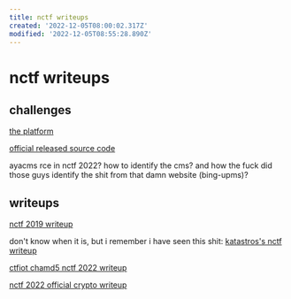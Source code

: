 ```yaml
---
title: nctf writeups
created: '2022-12-05T08:00:02.317Z'
modified: '2022-12-05T08:55:28.890Z'
---
```


# nctf writeups

## challenges

[the platform](https://nctf.h4ck.fun)

[official released source code](https://github.com/X1cT34m/NCTF2022)

ayacms rce in nctf 2022? how to identify the cms? and how the fuck did those guys identify the shit from that damn website (bing-upms)?

## writeups

[nctf 2019 writeup](https://www.codetd.com/en/article/9046407)

don't know when it is, but i remember i have seen this shit: [katastros's nctf writeup](https://blog.katastros.com/a?ID=00650-571829f2-3af9-4b1c-a3b7-3ebebca04377)

[ctfiot chamd5 nctf 2022 writeup](https://www.ctfiot.com/83703.html)

[nctf 2022 official crypto writeup](http://blog.tolinchan.xyz/2022/12/05/nctf-2022-official-writeup-crypto/)
